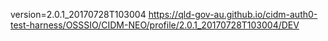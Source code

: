 version=2.0.1_20170728T103004
https://qld-gov-au.github.io/cidm-auth0-test-harness/OSSSIO/CIDM-NEO/profile/2.0.1_20170728T103004/DEV
